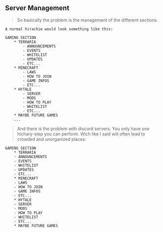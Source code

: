 ## Server Management


>So basically the problem is the management of the different sections.

```
A normal hirachie would look something like this:

GAMING SECTION
    * TERRARIA
        - ANNOUNCEMENTS
        - EVENTS
        - WHITELIST
        - UPDATES
        - ETC...
    * MINECRAFT
        - LAWS
        - HOW TO JOIN
        - GAME INFOS
        - ETC...
    * HYTALE
        - SERVER
        - MODS
        - HOW TO PLAY
        - WHITELIST
        - ETC...
    * MAYBE FUTURE GAMES
    ...
```

>And there is the problem with discord servers. You only have one hichary-step you can perform. Wich like I said will often lead to crowded and unorganized places:

```
GAMING SECTION
    * TERRARIA
    - ANNOUNCEMENTS
    - EVENTS
    - WHITELIST
    - UPDATES
    - ETC...
    * MINECRAFT
    - LAWS
    - HOW TO JOIN
    - GAME INFOS
    - ETC...
    * HYTALE
    - SERVER
    - MODS
    - HOW TO PLAY
    - WHITELIST
    - ETC...
    * MAYBE FUTURE GAMES
```
